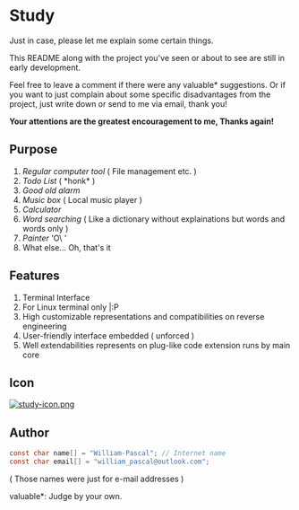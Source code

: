 # Study

Just in case, please let me explain some certain things.

This README along with the project you've seen or about to see are still in early development.

Feel free to leave a comment if there were any valuable\* suggestions. Or if you want to just complain about some specific disadvantages from the project, just write down or send to me via email, thank you!

**Your attentions are the greatest encouragement to me, Thanks again!**

## Purpose
1. *Regular computer tool* ( File management etc. )
2. *Todo List* ( \*honk\* )
3. *Good old alarm*
4. *Music box* ( Local music player )
5. *Calculator*
6. *Word searching* ( Like a dictionary without explainations but words and words only )
7. *Painter* \'O\ \'
7. What else... Oh, that's it

## Features
1. Terminal Interface
2. For Linux terminal only |:P
3. High customizable representations and compatibilities on reverse engineering
4. User-friendly interface embedded ( unforced )
5. Well extendabilities represents on plug-like code extension runs by main core

## Icon

[![study-icon.png](https://i.postimg.cc/D01pk9Vg/study-icon.png)](https://postimg.cc/vxHt5SZg)

## Author
```C
const char name[] = "William-Pascal"; // Internet name
const char email[] = "william_pascal@outlook.com";
```
( Those names were just for e-mail addresses )

valuable*: Judge by your own.
